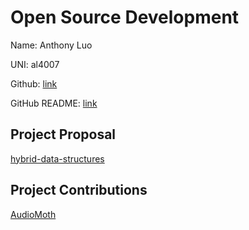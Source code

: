 # Open Source Development

Name: Anthony Luo

UNI: al4007

Github: [link](https://github.com/luo-anthony)

GitHub README: [link](https://github.com/luo-anthony/luo-anthony/blob/main/README.md)

## Project Proposal
[hybrid-data-structures](../projects/cpp/hybriddatastructures.md)

## Project Contributions
[AudioMoth](../projects/cpp/AudioMoth.md)

